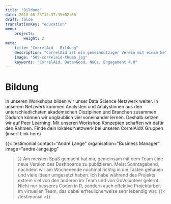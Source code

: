 ```yaml
---
title: "Bildung"
date: 2018-08-23T12:37:35+02:00
draft: false
translationKey: "education"
menu: 
    projects:
        weight: 2
meta:
    title: "CorrelAid - Bildung"
    description: "CorrelAid ist ein gemeinnütziger Verein mit einem Netzwerk von 650 ehrenamtlichen DatenanalystInnen."
    image: "509-correlaid-thumb.jpg"
    keywords: "CorrelAid, Data4Good, NGOs, Engagement 4.0"
---
```


# Bildung

In unseren Workshops bilden wir unser Data Science Netzwerk weiter. In unserem Netzwerk kommen Analysten und Analystinnen aus den unterschiedlichsten akademschen Disziplinen und Branchen zusammen. Dadurch können wir unglaublich viel voneinander lernen. Deshalb setzen wir auf Peer Learning. Mit unseren Workshop Konzepten schaffen wir dafür den Rahmen. Finde dein lokales Netzwerk bei unseren CorrelAidX Gruppen (insert Link here)


{{< testimonial 
    contact="André Lange"
    organisation="Business Manager"
    image="andre-lange.jpg"
>}}
    Am meisten Spaß gemacht hat mir, gemeinsam mit dem Team eine neue Version des Dashboards zu publizieren. Meist Sonntagabend, nachdem wir am Wochenende nochmal richtig in die Tasten gehauen und viele Ideen umgesetzt haben. Ich habe während des Projekts extrem viel von den anderen im Team und von GoVolunteer gelernt. Nicht nur besseres Coden in R, sondern auch effektive Projektarbeit im virtuellen Team, das dabei erfreulicherweise sehr lebendig war.
{{< /testimonial >}}
